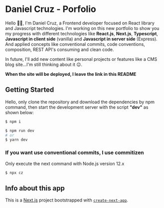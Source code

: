 # Daniel Cruz - Porfolio

Hello 🖐🏽, I'm Daniel Cruz, a Frontend developer focused on React library and Javascript technologies. I'm working on this new portfolio to show you my progress with different technologies like **React.js**, **Next.js**, **Typescript**, **Javascript in client side** (vanilla) and **Javascript in server side** (Express). And applied concepts like conventional commits, code conventions, composition, REST API's consuming and clean code.

In future, I'll add new content like personal projects or features like a CMS blog site...I'm still thinking about it 😉.

**When the site will be deployed, I leave the link in this README**

## Getting Started

Hello, only clone the repository and download the dependencies by npm command, then start the development server with the script **"dev"** as shown below:

```bash
$ npm i

$ npm run dev
# or
$ yarn dev
```

### If you want use conventional commits, I use commitizen

Only execute the next command with Node.js version 12.x

```bash
$ npx cz
```

## Info about this app

This is a [Next.js](https://nextjs.org/) project bootstrapped with [`create-next-app`](https://github.com/vercel/next.js/tree/canary/packages/create-next-app).
